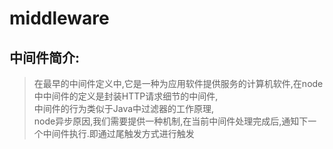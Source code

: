 # middleware
## 中间件简介:
> 在最早的中间件定义中,它是一种为应用软件提供服务的计算机软件,在node中中间件的定义是封装HTTP请求细节的中间件,<br />
> 中间件的行为类似于Java中过滤器的工作原理,<br />
> node异步原因,我们需要提供一种机制,在当前中间件处理完成后,通知下一个中间件执行.即通过尾触发方式进行触发